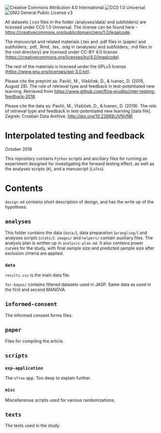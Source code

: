 ![](https://i.creativecommons.org/l/by/4.0/88x31.png "Creative Commons Attribution 4.0 International")
![](http://i.creativecommons.org/p/zero/1.0/88x31.png "CC0 1.0 Universal")
![](https://www.gnu.org/graphics/gplv3-127x51.png "GNU General Public License v3")

All datasets (.csv files in the folder /analyses/data/ and subfolders) are licensed under CC0 1.0 Universal.
The license can be found here - https://creativecommons.org/publicdomain/zero/1.0/legalcode.

The manuscript and related materials (.tex and .pdf files in /paper/ and subfolders; .pdf, .Rmd, .tex, .odg in
/analyses/ and subfolders; .md files in the root directory) are licensed under CC-BY 4.0 license
(https://creativecommons.org/licenses/by/4.0/legalcode).

The rest of the materials is licensed under the GPLv3 license (https://www.gnu.org/licenses/gpl-3.0.txt).

Please cite the preprint as: Pavlić, M., Vlašiček, D., & Ivanec, D. (2019, August 28). The role of retrieval type and feedback in test-potentiated new learning. Retrieved from https://www.github.com/ffzg-erudito/inter-testing-feedback-2018.

Please cite the data as: Pavlić, M., Vlašiček, D., & Ivanec, D.
(2019). The role of retrieval type and feedback in test-potentiated new
learning [data file]. Zagreb: Croatian Data Archive.
http://doi.org/10.23669/JVNVNR

# Interpolated testing and feedback

October 2018


This repository contains `Python` scripts and ancillary files for running an 
experiment designed for investigating the forward testing effect, as well as the
analyses scripts (`R`), and a manuscript (`LaTex`).

# Contents

`design.md` contains short description of design, and has the write up of the
hypothses.

## `analyses`

This folder contains the data (`data/`), data preparation (`wrangling/`) and
analyses scripts (`stats/`). `images/` and `helpers/` contain auxiliary files.
The analysis plan is written up in `analysis-plan.md`. It also contains power
curves for the study, with final sample size and predicted sample size after
exclusion cirteria are applied.

### `data`

`results.csv` is the main data file.

`for-bayes/` contains filtered datasets used in JASP. Same data as used in the
first and second MANOVA.

## `informed-consent`

The informed consent forms files.

## `paper`

Files for compiling the article.

## `scripts`

### `exp-application`

The `oTree` app. Too deep to explain further.

### `misc`

Miscellaneous scripts used for various randomizations.

## `texts`

The texts used in the study.
